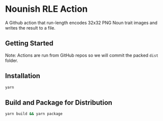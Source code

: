 # Nounish RLE Action

A Github action that run-length encodes 32x32 PNG Noun trait images and writes the result to a file.

## Getting Started

Note: Actions are run from GitHub repos so we will commit the packed `dist` folder.

## Installation

```bash
yarn
```

## Build and Package for Distribution

```bash
yarn build && yarn package
```
